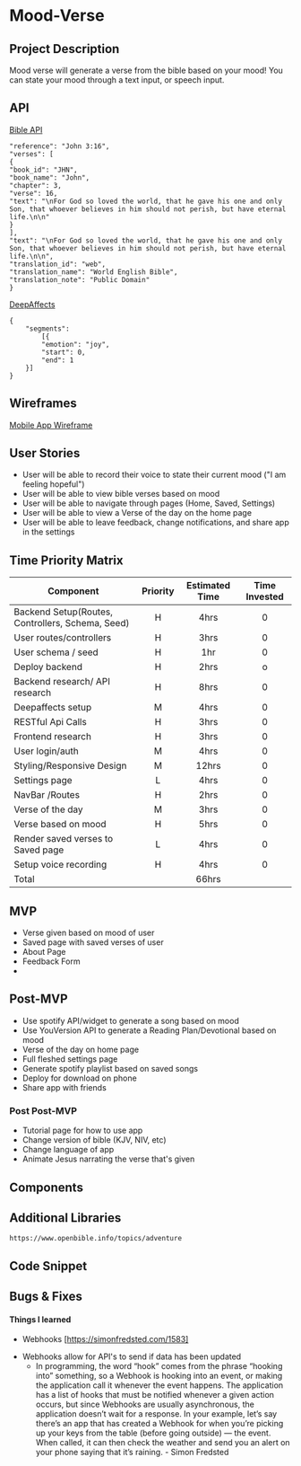 # Mood-Verse

## Project Description
Mood verse will generate a verse from the bible based on your mood! You can state your mood through a text input, or speech input.
## API
[Bible API](https://bible-api.com/)
```{
"reference": "John 3:16",
"verses": [
{
"book_id": "JHN",
"book_name": "John",
"chapter": 3,
"verse": 16,
"text": "\nFor God so loved the world, that he gave his one and only Son, that whoever believes in him should not perish, but have eternal life.\n\n"
}
],
"text": "\nFor God so loved the world, that he gave his one and only Son, that whoever believes in him should not perish, but have eternal life.\n\n",
"translation_id": "web",
"translation_name": "World English Bible",
"translation_note": "Public Domain"
}
```
[DeepAffects](https://developers.deepaffects.com/docs)
```
{
    "segments":
        [{
        "emotion": "joy",
        "start": 0,
        "end": 1
    }]
}
```

## Wireframes
[Mobile App Wireframe](https://www.figma.com/file/ZGbwX63DAzaRzunCK5cLhn/Mood-Verse)

## User Stories
* User will be able to record their voice  to state their current mood ("I am feeling hopeful")
* User will be able to view bible verses based on mood
* User will be able to navigate through pages (Home, Saved, Settings)
* User will be able to view a Verse of the day on the home page
* User will be able to leave feedback, change notifications, and share app in the settings

## Time Priority Matrix
| Component                    | Priority | Estimated Time | Time Invested |
| --------------------------   | :----:   |  :-----------: | :-----------: |
| Backend Setup(Routes, Controllers, Schema, Seed)          |    H     |      4hrs      |  0 |
| User routes/controllers | H | 3hrs | 0 |
|  User schema / seed | H | 1hr | 0|
| Deploy backend | H | 2hrs | o |
| Backend research/ API research | H | 8hrs | 0 |
| Deepaffects setup | M | 4hrs | 0 |
| RESTful Api Calls            | H | 3hrs | 0 |
| Frontend research | H | 3hrs | 0 |
| User login/auth | M | 4hrs | 0 |
| Styling/Responsive Design | M | 12hrs | 0 |
| Settings page | L | 4hrs | 0 |
| NavBar /Routes | H | 2hrs | 0 |
| Verse of the day | M | 3hrs | 0 |
| Verse based on mood | H | 5hrs | 0 |
| Render saved verses to Saved page | L | 4hrs | 0 |
| Setup voice recording | H | 4hrs | 0 |
| Total                        |          |     66hrs     |               |   
## MVP
* Verse given based on mood of user
* Saved page with saved verses of user
* About Page
* Feedback Form
*
## Post-MVP
* Use spotify API/widget to generate a song based on mood
* Use YouVersion API to generate a Reading Plan/Devotional based on mood
* Verse of the day on home page
* Full fleshed settings page
* Generate spotify playlist based on saved songs
* Deploy for download on phone
* Share app with friends


### Post Post-MVP
* Tutorial page for how to use app
* Change version of bible (KJV, NIV, etc)
* Change language of app
* Animate Jesus narrating the verse that's given
## Components

## Additional Libraries
    https://www.openbible.info/topics/adventure
## Code Snippet

## Bugs & Fixes

#### Things I learned
- Webhooks [https://simonfredsted.com/1583]
* Webhooks allow for API's to send if data has been updated
    * In programming, the word “hook” comes from the phrase “hooking into” something, so a Webhook is hooking into an event, or making the application call it whenever the event happens. The application has a list of hooks that must be notified whenever a given action occurs, but since Webhooks are usually asynchronous, the application doesn’t wait for a response. In your example, let’s say there’s an app that has created a Webhook for when you’re picking up your keys from the table (before going outside) — the event. When called, it can then check the weather and send you an alert on your phone saying that it’s raining. - Simon Fredsted